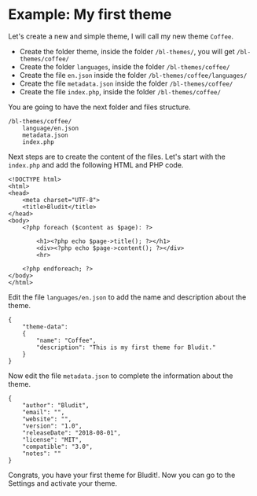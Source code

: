 # Example: My first theme
<!-- position: 2 -->

Let's create a new and simple theme, I will call my new theme `Coffee`.

- Create the folder theme, inside the folder `/bl-themes/`, you will get `/bl-themes/coffee/`
- Create the folder `languages`, inside the folder `/bl-themes/coffee/`
- Create the file `en.json` inside the folder `/bl-themes/coffee/languages/`
- Create the file `metadata.json` inside the folder `/bl-themes/coffee/`
- Create the file `index.php`, inside the folder `/bl-themes/coffee/`

You are going to have the next folder and files structure.

```
/bl-themes/coffee/
	language/en.json
	metadata.json
	index.php
```

Next steps are to create the content of the files. Let's start with the `index.php` and add the following HTML and PHP code.

```
<!DOCTYPE html>
<html>
<head>
	<meta charset="UTF-8">
	<title>Bludit</title>
</head>
<body>
	<?php foreach ($content as $page): ?>

		<h1><?php echo $page->title(); ?></h1>
		<div><?php echo $page->content(); ?></div>
		<hr>

	<?php endforeach; ?>
</body>
</html>
```

Edit the file `languages/en.json` to add the name and description about the theme.

```
{
	"theme-data":
	{
		"name": "Coffee",
		"description": "This is my first theme for Bludit."
	}
}
```

Now edit the file `metadata.json` to complete the information about the theme.

```
{
	"author": "Bludit",
	"email": "",
	"website": "",
	"version": "1.0",
	"releaseDate": "2018-08-01",
	"license": "MIT",
	"compatible": "3.0",
	"notes": ""
}
```

Congrats, you have your first theme for Bludit!. Now you can go to the Settings and activate your theme.
